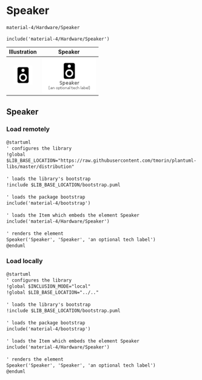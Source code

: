 # Speaker


```text
material-4/Hardware/Speaker
```

```text
include('material-4/Hardware/Speaker')
```



| Illustration | Speaker |
| :---: | :---: |
| ![illustration for Illustration](../../material-4/Hardware/Speaker.png) | ![illustration for Speaker](../../material-4/Hardware/Speaker.Local.png) |




## Speaker

### Load remotely
```plantuml
@startuml
' configures the library
!global $LIB_BASE_LOCATION="https://raw.githubusercontent.com/tmorin/plantuml-libs/master/distribution"

' loads the library's bootstrap
!include $LIB_BASE_LOCATION/bootstrap.puml

' loads the package bootstrap
include('material-4/bootstrap')

' loads the Item which embeds the element Speaker
include('material-4/Hardware/Speaker')

' renders the element
Speaker('Speaker', 'Speaker', 'an optional tech label')
@enduml
```

### Load locally
```plantuml
@startuml
' configures the library
!global $INCLUSION_MODE="local"
!global $LIB_BASE_LOCATION="../.."

' loads the library's bootstrap
!include $LIB_BASE_LOCATION/bootstrap.puml

' loads the package bootstrap
include('material-4/bootstrap')

' loads the Item which embeds the element Speaker
include('material-4/Hardware/Speaker')

' renders the element
Speaker('Speaker', 'Speaker', 'an optional tech label')
@enduml
```

